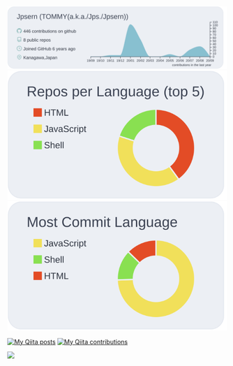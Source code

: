 [![](https://raw.githubusercontent.com/Jpsern/Jpsern/master/profile-summary-card-output/nord_bright/0-profile-details.svg)](https://github.com/vn7n24fzkq/github-profile-summary-cards)
[![](https://raw.githubusercontent.com/Jpsern/Jpsern/master/profile-summary-card-output/nord_bright/1-repos-per-language.svg)](https://github.com/vn7n24fzkq/github-profile-summary-cards)
[![](https://raw.githubusercontent.com/Jpsern/Jpsern/master/profile-summary-card-output/nord_bright/2-most-commit-language.svg)](https://github.com/vn7n24fzkq/github-profile-summary-cards)

[![My Qiita posts](https://qiita-badge.apiapi.app/s/tommy_aka_jps/posts.svg)](http://qiita.com/tommy_aka_jps)
[![My Qiita contributions](https://qiita-badge.apiapi.app/s/tommy_aka_jps/contributions.svg)](http://qiita.com/tommy_aka_jps)
<!--[![My Qiita followers](https://qiita-badge.apiapi.app/s/tommy_aka_jps/followers.svg)](http://qiita.com/tommy_aka_jps)-->
![](https://komarev.com/ghpvc/?username=Jpsern&color=green)

<!--
[![Anurag's github stats](https://github-readme-stats.vercel.app/api?username=Jpsern&include_all_commits=true&count_private=true&show_icons=true&theme=graywhite&hide=stars,contribs)](https://github.com/anuraghazra/github-readme-stats)
-->
<!--
<a href="https://github.com/anuraghazra/github-readme-stats">
  <img align="left" src="https://github-readme-stats.vercel.app/api?username=Jpsern&include_all_commits=true&count_private=true&show_icons=true&theme=graywhite" />
</a>
<a href="https://github.com/anuraghazra/github-readme-stats">
  <img align="left" src="https://github-readme-stats.vercel.app/api/top-langs/?username=Jpsern" />
</a>
-->

<!--
**Jpsern/Jpsern** is a ✨ _special_ ✨ repository because its `README.md` (this file) appears on your GitHub profile.

Here are some ideas to get you started:

- 🔭 I’m currently working on ...
- 🌱 I’m currently learning ...
- 👯 I’m looking to collaborate on ...
- 🤔 I’m looking for help with ...
- 💬 Ask me about ...
- 📫 How to reach me: ...
- 😄 Pronouns: ...
- ⚡ Fun fact: ...
-->
